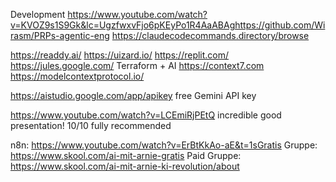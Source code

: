 


Development
https://www.youtube.com/watch?v=KVOZ9s1S9Gk&lc=UgzfwxvFjo6pKEyPo1R4AaABAghttps://github.com/Wirasm/PRPs-agentic-eng
https://claudecodecommands.directory/browse

https://readdy.ai/
https://uizard.io/
https://replit.com/
https://jules.google.com/ 
Terraform + AI
https://context7.com
https://modelcontextprotocol.io/


https://aistudio.google.com/app/apikey
free Gemini API key


https://www.youtube.com/watch?v=LCEmiRjPEtQ
incredible good presentation! 10/10 fully recommended

n8n:
https://www.youtube.com/watch?v=ErBtKkAo-aE&t=1sGratis Gruppe: https://www.skool.com/ai-mit-arnie-gratis
Paid Gruppe: https://www.skool.com/ai-mit-arnie-ki-revolution/about


